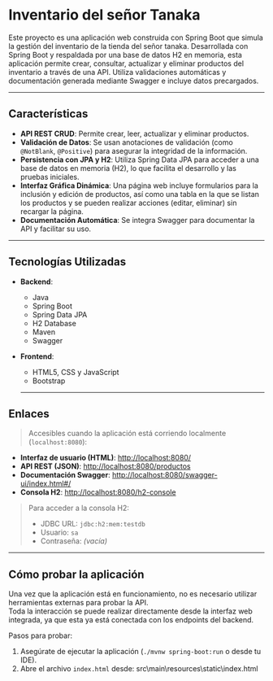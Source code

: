 # Inventario del señor Tanaka

Este proyecto es una aplicación web construida con Spring Boot que simula la gestión del inventario de la tienda del señor tanaka.
Desarrollada con Spring Boot y respaldada por una base de datos H2 en memoria, esta aplicación permite crear, consultar, actualizar y eliminar productos del inventario a través de una API.
Utiliza validaciones automáticas y documentación generada mediante Swagger e incluye datos precargados.

---

## Características

- **API REST CRUD**: Permite crear, leer, actualizar y eliminar productos.
- **Validación de Datos**: Se usan anotaciones de validación (como `@NotBlank`, `@Positive`) para asegurar la integridad de la información.
- **Persistencia con JPA y H2**: Utiliza Spring Data JPA para acceder a una base de datos en memoria (H2), lo que facilita el desarrollo y las pruebas iniciales.
- **Interfaz Gráfica Dinámica**: Una página web incluye formularios para la inclusión y edición de productos, así como una tabla en la que se listan los productos y se pueden realizar acciones (editar, eliminar) sin recargar la página.
- **Documentación Automática**: Se integra Swagger para documentar la API y facilitar su uso.

---

## Tecnologías Utilizadas

- **Backend**:
  - Java 
  - Spring Boot
  - Spring Data JPA
  - H2 Database 
  - Maven
  - Swagger 

- **Frontend**:
  - HTML5, CSS y JavaScript
  - Bootstrap
 
  ---

## Enlaces

> Accesibles cuando la aplicación está corriendo localmente (`localhost:8080`):

- **Interfaz de usuario (HTML)**: [http://localhost:8080/](http://localhost:8080/)
- **API REST (JSON)**: [http://localhost:8080/productos](http://localhost:8080/productos)
- **Documentación Swagger**: [http://localhost:8080/swagger-ui/index.html#/](http://localhost:8080/swagger-ui/index.html#/)
- **Consola H2**: [http://localhost:8080/h2-console](http://localhost:8080/h2-console)

> ️Para acceder a la consola H2:
> - JDBC URL: `jdbc:h2:mem:testdb`
> - Usuario: `sa`
> - Contraseña: *(vacía)*

---

## Cómo probar la aplicación

Una vez que la aplicación está en funcionamiento, no es necesario utilizar herramientas externas para probar la API.  
Toda la interacción se puede realizar directamente desde la interfaz web integrada, ya que esta ya está conectada con los endpoints del backend.

Pasos para probar:

1. Asegúrate de ejecutar la aplicación (`./mvnw spring-boot:run` o desde tu IDE).
2. Abre el archivo `index.html` desde: src\main\resources\static\index.html